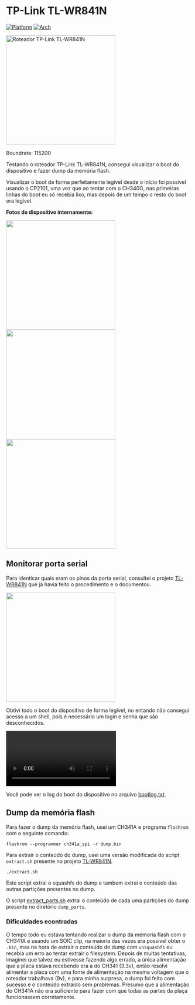 # TP-Link TL-WR841N

[![Platform](https://img.shields.io/badge/platform-linux-blue)]()
[![Arch](https://img.shields.io/badge/arch-mips-red)]()

<img src="https://github.com/henriquesebastiao/uart/assets/85202803/2dc0571e-a9dc-4a61-a2e5-9414fa115131" width="298" alt="Roteador TP-Link TL-WR841N" />

Boundrate: 115200

Testando o roteador TP-Link TL-WR841N, consegui visualizar o boot do dispositivo e fazer dump da memória flash.

Visualizar o boot de forma perfeitamente legível desde o início foi possivel usando o CP2101, uma vez que ao tentar com o CH340G, nas primeiras linhas do boot eu só recebia lixo, mas depois de um tempo o resto do boot era legível.

**Fotos do dispositivo internamente:**

<img src="https://github.com/henriquesebastiao/uart/assets/85202803/cdcbd583-31bf-43d4-926d-b0d734f92f02" width="298"/>
<img src="https://github.com/henriquesebastiao/uart/assets/85202803/68dac731-3370-4857-b397-23c96260833b" width="298"/>
<img src="https://github.com/henriquesebastiao/uart/assets/85202803/6be46120-0c76-48ce-9a01-ca33a53b8dd0" width="298"/>

## Monitorar porta serial

Para identicar quais eram os pinos da porta serial, consultei o projeto [TL-WR841N](https://github.com/adamhlt/TL-WR841N) que já havia feito o procedimento e o documentou.

<img src="https://github.com/henriquesebastiao/uart/assets/85202803/6103448e-e8ae-4fe1-8ee4-1139c2b733c4" width="298"/>

Obtivi todo o boot do dispositivo de forma legível, no entando não consegui acesso a um shell, pois é necessário um login e senha que são desconhecidos.

<video src="https://github.com/henriquesebastiao/uart/assets/85202803/e952699f-385c-4440-abf8-56c88a756240"></video>

Você pode ver o log do boot do dispositivo no arquivo [bootlog.txt](bootlog.txt).

## Dump da memória flash

Para fazer o dump da memória flash, usei um CH341A e programa `flashrom` com o seguinte comando:

```shell
flashrom --programmer ch341a_spi -r dump.bin
```

Para extrair o conteúdo do dump, usei uma versão modificada do script `extract.sh` presente no projeto [TL-WR841N](https://github.com/adamhlt/TL-WR841N).

```shell
./extract.sh
```

Este script extrai o squashfs do dump e tambem extrai o conteúdo das outras partições presentes no dump.

O script [extract_parts.sh](extract_parts.sh) extrai o conteúdo de cada uma partições do dump presente no diretório `dump_parts`.

### Dificuldades econtradas

O tempo todo eu estava tentando realizar o dump da memoria flash com o CH341A e usando um SOIC clip, na maioria das vezes era possivel obter o `.bin`, mas na hora de extraír o conteúdo do dump com `unsquashfs` eu recebia um erro ao tentar extrair o filesystem. Depois de muitas tentativas, imaginei que talvez eu estivesse fazendo algo errado, a única alimentação que a placa estava recebendo era a do CH341 (3.3v), então resolvi alimentar a placa com uma fonte de alimentação na mesma voltagem que o roteador trabalhava (9v), e para minha surpresa, o dump foi feito com sucesso e o conteúdo extraído sem problemas. Presumo que a alimentação do CH341A não era suficiente para fazer com que todas as partes da plaça funcionassem corretamente.
